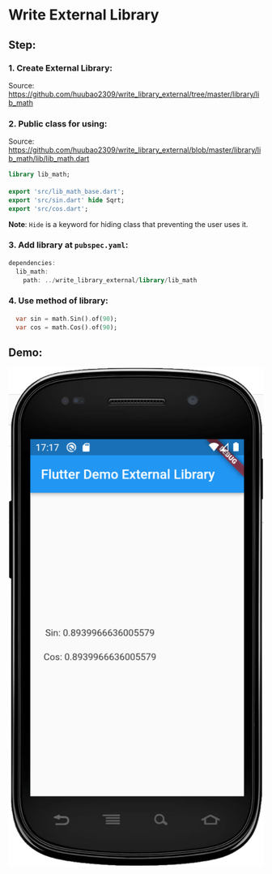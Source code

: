 # Write External Library

## Step:

### 1. Create External Library:

Source: https://github.com/huubao2309/write_library_external/tree/master/library/lib_math

### 2. Public class for using:

Source: https://github.com/huubao2309/write_library_external/blob/master/library/lib_math/lib/lib_math.dart

```dart
library lib_math;

export 'src/lib_math_base.dart';
export 'src/sin.dart' hide Sqrt;
export 'src/cos.dart';
```

**Note**: `Hide` is a keyword for hiding class that preventing the user uses it.

### 3. Add library at `pubspec.yaml`:

```dart
dependencies:
  lib_math:
    path: ../write_library_external/library/lib_math
```

### 4. Use method of library:

```dart
  var sin = math.Sin().of(90);
  var cos = math.Cos().of(90);
```

## Demo:
![Demo](https://github.com/huubao2309/write_library_external/blob/master/images/demo.png)
